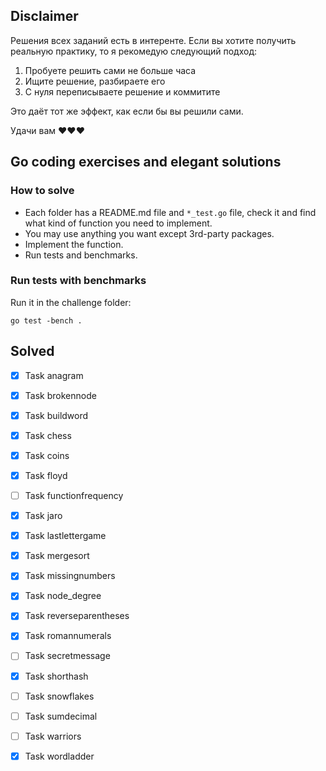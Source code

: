 ## Disclaimer

Решения всех заданий есть в интеренте. Если вы хотите получить реальную практику, то я рекомедую следующий подход:
1. Пробуете решить сами не больше часа
2. Ищите решение, разбираете его
3. С нуля переписываете решение и коммитите

Это даёт тот же эффект, как если бы вы решили сами.

Удачи вам ❤️❤️❤️

## Go coding exercises and elegant solutions

### How to solve

 - Each folder has a README.md file and `*_test.go` file, check it and find what kind of function you need to implement.
 - You may use anything you want except 3rd-party packages.
 - Implement the function.
 - Run tests and benchmarks.

### Run tests with benchmarks

Run it in the challenge folder:

```
go test -bench .
```

## Solved

- [x] Task anagram
- [x] Task brokennode
- [x] Task buildword
- [x] Task chess
- [x] Task coins
- [x] Task floyd
- [ ] Task functionfrequency
- [x] Task jaro
- [x] Task lastlettergame
- [x]  Task mergesort
- [x]  Task missingnumbers
- [x]  Task node_degree
- [x]  Task reverseparentheses
- [x]  Task romannumerals
- [ ]  Task secretmessage
- [x]  Task shorthash
- [ ]  Task snowflakes
- [ ]  Task sumdecimal
- [ ]  Task warriors
- [x]  Task wordladder

